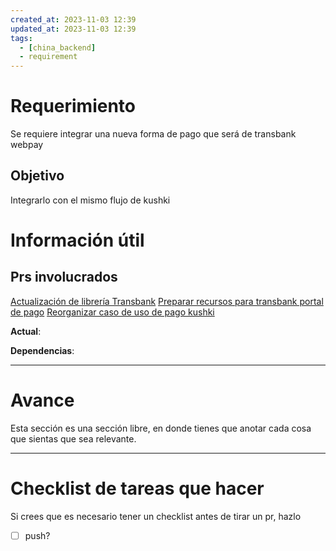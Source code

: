 ```yaml
---
created_at: 2023-11-03 12:39
updated_at: 2023-11-03 12:39
tags:
  - [china_backend]
  - requirement
---
```


# Requerimiento

Se requiere integrar una nueva forma de pago que será de transbank webpay

## Objetivo

Integrarlo con el mismo flujo de kushki

# Información útil



## Prs involucrados

[Actualización de librería Transbank](https://bitbucket.org/niusushi/china-backend/pull-requests/416)
[Preparar recursos para transbank portal  de pago](https://bitbucket.org/niusushi/china-backend/pull-requests/435)
[Reorganizar caso de uso de pago kushki](https://bitbucket.org/niusushi/china-backend/pull-requests/436)



**Actual**:

**Dependencias**:

---
# Avance

Esta sección es una sección libre, en donde tienes que anotar cada cosa que sientas que sea relevante.



---
# Checklist de tareas que hacer 

Si crees que es necesario tener un checklist antes de tirar un pr, hazlo

- [ ] push?